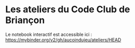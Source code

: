 # Les ateliers du Code Club de Briançon

Le notebook interactif est accessible ici : https://mybinder.org/v2/gh/aucoindujeu/ateliers/HEAD
